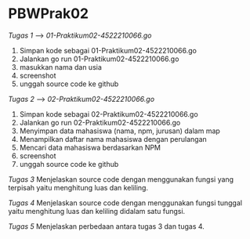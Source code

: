 # PBWPrak02
*Tugas 1* --> *01-Praktikum02-4522210066.go*
1.  Simpan kode sebagai 01-Praktikum02-4522210066.go
2.	Jalankan go run 01-Praktikum02-4522210066.go
3.	masukkan nama dan usia
4.	screenshot
5.	unggah source code ke github

*Tugas 2* --> *02-Praktikum02-4522210066.go*
1.  Simpan kode sebagai 02-Praktikum02-4522210066.go
2.	Jalankan go run 02-Praktikum02-4522210066.go
3.	Menyimpan data mahasiswa (nama, npm, jurusan) dalam map
4.	Menampilkan daftar nama mahasiswa dengan perulangan
5.	Mencari data mahasiswa berdasarkan NPM
6.	screenshot
7.	unggah source code ke github

*Tugas 3* 
Menjelaskan source code dengan menggunakan fungsi yang terpisah yaitu menghitung luas dan keliling.

*Tugas 4* 
Menjelaskan source code dengan menggunakan fungsi tunggal yaitu menghitung luas dan keliling didalam satu fungsi.

*Tugas 5* 
Menjelaskan perbedaan antara tugas 3 dan tugas 4.
